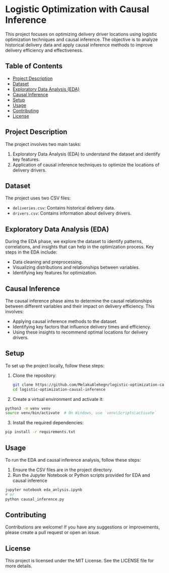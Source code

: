 # Logistic Optimization with Causal Inference

This project focuses on optimizing delivery driver locations using logistic optimization techniques and causal inference. The objective is to analyze historical delivery data and apply causal inference methods to improve delivery efficiency and effectiveness.

## Table of Contents

- [Project Description](#project-description)
- [Dataset](#dataset)
- [Exploratory Data Analysis (EDA)](#exploratory-data-analysis-eda)
- [Causal Inference](#causal-inference)
- [Setup](#setup)
- [Usage](#usage)
- [Contributing](#contributing)
- [License](#license)

## Project Description

The project involves two main tasks:

1. Exploratory Data Analysis (EDA) to understand the dataset and identify key features.
2. Application of causal inference techniques to optimize the locations of delivery drivers.

## Dataset

The project uses two CSV files:

- `deliveries.csv`: Contains historical delivery data.
- `drivers.csv`: Contains information about delivery drivers.

## Exploratory Data Analysis (EDA)

During the EDA phase, we explore the dataset to identify patterns, correlations, and insights that can help in the optimization process. Key steps in the EDA include:

- Data cleaning and preprocessing.
- Visualizing distributions and relationships between variables.
- Identifying key features for optimization.

## Causal Inference

The causal inference phase aims to determine the causal relationships between different variables and their impact on delivery efficiency. This involves:

- Applying causal inference methods to the dataset.
- Identifying key factors that influence delivery times and efficiency.
- Using these insights to recommend optimal locations for delivery drivers.

## Setup

To set up the project locally, follow these steps:

1. Clone the repository:

   ```bash
   git clone https://github.com/MelakuAlehegn/logistic-optimization-causal-inference.git
   cd logistic-optimization-causal-inference
   ```

2. Create a virtual environment and activate it:

```bash
python3 -m venv venv
source venv/bin/activate  # On Windows, use `venv\Scripts\activate`
```

3. Install the required dependencies:

```bash
pip install -r requirements.txt
```

## Usage

To run the EDA and causal inference analysis, follow these steps:

1. Ensure the CSV files are in the project directory.
2. Run the Jupyter Notebook or Python scripts provided for EDA and causal inference

```bash
jupyter notebook eda_anlysis.ipynb
# or
python causal_inference.py
```

## Contributing

Contributions are welcome! If you have any suggestions or improvements, please create a pull request or open an issue.

## License

This project is licensed under the MIT License. See the LICENSE file for more details.
